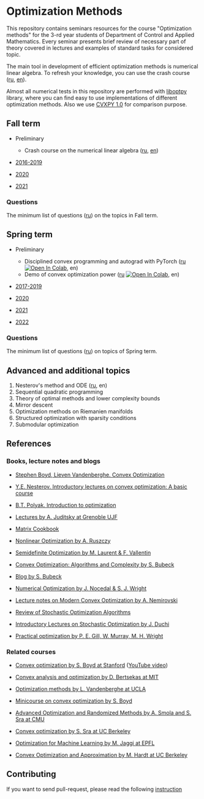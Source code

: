 # Optimization Methods

This repository contains seminars resources for the course "Optimization methods" for the 3-rd year students of Department of Control and Applied Mathematics.
Every seminar presents brief review of necessary part of theory covered in lectures and examples of standard tasks for considered topic. 

The main tool in development of efficient optimization methods is numerical linear algebra. 
To refresh your knowledge, you can use the crash course ([ru](./preliminaries/la_crash_course.ipynb), [en](./preliminaries/la_crash_course_en.ipynb)). 

Almost all numerical tests in this repository are performed with [liboptpy](https://github.com/amkatrutsa/liboptpy) library, where you can find easy to use implementations of different optimization methods. Also we use [CVXPY 1.0](https://www.cvxpy.org/index.html) for comparison purpose. 

## Fall term

- Preliminary 
	- Crash course on the numerical linear algebra ([ru](./preliminaries/la_crash_course.ipynb), [en](./preliminaries/la_crash_course_en.ipynb))

- [2016-2019](./Fall2016-2019/README.md) 
- [2020](./Fall2020/README.md)
- [2021](./Fall2021/README.md)

### Questions

The minimum list of questions ([ru](/MinimumFall.pdf)) on the topics in Fall term.

## Spring term 

- Preliminary
	- Disciplined convex programming and autograd with PyTorch ([ru](preliminaries/dcp_autodiff/dcp_autodiff.ipynb) [![Open In Colab](https://colab.research.google.com/assets/colab-badge.svg)](https://colab.research.google.com/github/amkatrutsa/MIPT-Opt/blob/master/preliminaries/dcp_autodiff/dcp_autodiff.ipynb), en)
	- Demo of convex optimization power ([ru](preliminaries/demos/demos.ipynb) [![Open In Colab](https://colab.research.google.com/assets/colab-badge.svg)](https://colab.research.google.com/github/amkatrutsa/MIPT-Opt/blob/master/preliminaries/demos/demos.ipynb), en)
	
- [2017-2019](./Spring2017-2019/README.md)
- [2020](./Spring2020/README.md)
- [2021](./Spring2021/README.md)
- [2022](./Spring2022/README.md)


### Questions

The minimum list of questions ([ru](/MinimumSpring.pdf)) on topics of Spring term.

## Advanced and additional topics

1. Nesterov's method and ODE ([ru](https://nbviewer.jupyter.org/github/amkatrutsa/MIPT-Opt/blob/master/ODE4NesterovAcc/ODE4NesterovAcc.ipynb), en)
2. Sequential quadratic programming 
3. Theory of optimal methods and lower complexity bounds	
4. Mirror descent
5. Optimization methods on Riemanien manifolds	
6. Structured optimization with sparsity conditions
7. Submodular optimization

## References

### Books, lecture notes and blogs

* [Stephen Boyd, Lieven Vandenberghe. Convex Optimization](https://www.dropbox.com/s/zukr0b3f1eqfrw9/bv_cvxbook.pdf?dl=0)

* [Y.E. Nesterov. Introductory lectures on convex optimization: A basic course](https://www.amazon.com/Introductory-Lectures-Convex-Optimization-Applied/dp/1461346916/ref=oosr)

* [B.T. Polyak. Introduction to optimization](https://www.amazon.com/Introduction-Optimization-Translations-Mathematics-Engineering/dp/0911575146)

* [Lectures by A. Juditsky at Grenoble UJF](http://ljk.imag.fr/membres/Anatoli.Iouditski/)

* [Matrix Cookbook](https://www.dropbox.com/s/ymsjldwl8qxqlp8/matrixcookbook.pdf?dl=0)

* [Nonlinear Optimization by A. Ruszczy](https://www.dropbox.com/s/w6ax8vzzjdxniaq/Andrzej_Ruszczy_Nonlinear_Optimization.pdf?dl=0)

* [Semidefinite Optimization by M. Laurent & F. Vallentin](https://www.dropbox.com/s/shbad9vtvgbdv01/SDP_book.pdf?dl=0)

* [Convex Optimization: Algorithms and Complexity by S. Bubeck](https://www.dropbox.com/s/kkubqkmd9ni475i/Bubeck15.pdf?dl=0)

* [Blog by S. Bubeck](https://blogs.princeton.edu/imabandit/)

* [Numerical Optimization by J. Nocedal & S. J. Wright](https://www.dropbox.com/s/f27b15vnvrzf7ef/Numerical_Optimization.pdf?dl=0)

* [Lecture notes on Modern Convex Optimization by A. Nemirovski](https://www.dropbox.com/s/gr6addvyxqfqjn0/Lect_ModConvOpt.pdf?dl=0)

* [Review of Stochastic Optimization Algorithms](https://www.cs.ubc.ca/~schmidtm/Documents/2012_Notes_BigN.pdf)

* [Introductory Lectures on Stochastic Optimization by J. Duchi](http://stanford.edu/~jduchi/PCMIConvex/Duchi16.pdf)

* [Practical optimization by P. E. Gill, W. Murray, M. H. Wright](https://www.amazon.com/Practical-Optimization-Philip-Gill/dp/0122839528)

### Related courses

* [Convex optimization by S. Boyd at Stanford](http://stanford.edu/class/ee364a/) ([YouTube video](https://www.youtube.com/watch?v=McLq1hEq3UY&list=PL3940DD956CDF0622))

* [Convex analysis and optimization by D. Bertsekas at MIT](http://ocw.mit.edu/courses/electrical-engineering-and-computer-science/6-253-convex-analysis-and-optimization-spring-2012/)

* [Optimization methods by L. Vandenberghe at UCLA](http://www.seas.ucla.edu/~vandenbe/ee236b/ee236b.html)

* [Minicourse on convex optimization by S. Boyd](http://stanford.edu/~boyd/papers/cvx_short_course.html)

* [Advanced Optimization and Randomized Methods by A. Smola and S. Sra at CMU](http://www.cs.cmu.edu/~suvrit/teach/aopt.html)

* [Convex optimization by S. Sra at UC Berkeley](http://suvrit.de/teach/ee227a/lectures.html)

* [Optimization for Machine Learning by M. Jaggi at EPFL](https://github.com/epfml/OptML_course)

* [Convex Optimization and Approximation by M. Hardt at UC Berkeley](https://ee227c.github.io/)

## Contributing

If you want to send pull-request, please read the following [instruction](./contribution.md)
